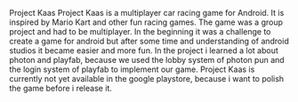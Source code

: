 Project Kaas
Project Kaas is a multiplayer car racing game for Android.
It is inspired by Mario Kart and other fun racing games. 
The game was a group project and had to be multiplayer.
In the beginning it was a challenge to create a game for android but after some time and understanding of android studios it became easier and more fun.
In the project i learned a lot about photon and playfab, because we used the lobby system of photon pun and the login system of playfab to implement our game. 
Project Kaas is currently not yet available in the google playstore, because i want to polish the game before i release it.
